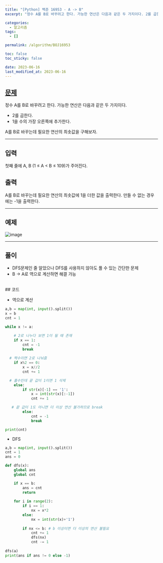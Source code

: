 ```yaml
---
title: "[Python] 백준 16953 - A -> B"
excerpt: "정수 A를 B로 바꾸려고 한다. 가능한 연산은 다음과 같은 두 가지이다. 2를 곱한다. 1을 수의 가장 오른쪽에 추가한다. A를 B로 바꾸는데 필요한 연산의 최솟값을 구해보자."

categories:
  - 알고리즘
tags:
  - []

permalink: /algorithm/BOJ16953

toc: false
toc_sticky: false

date: 2023-06-16
last_modified_at: 2023-06-16
---
```


## [문제](https://www.acmicpc.net/problem/16953)

정수 A를 B로 바꾸려고 한다. 가능한 연산은 다음과 같은 두 가지이다.

- 2를 곱한다.
- 1을 수의 가장 오른쪽에 추가한다. 

A를 B로 바꾸는데 필요한 연산의 최솟값을 구해보자.

***

## 입력
첫째 줄에 A, B (1 ≤ A < B ≤ 109)가 주어진다.

## 출력
A를 B로 바꾸는데 필요한 연산의 최솟값에 1을 더한 값을 출력한다. 만들 수 없는 경우에는 -1을 출력한다.

***

## 예제
![image](https://github.com/JS042/cs231n/assets/84077022/27c08e80-bb86-4680-b12c-c81a86a72b8a)


***

## 풀이
- DFS문제인 줄 알았으나 DFS를 사용하지 않아도 풀 수 있는 간단한 문제
- B -> A로 역으로 계산하면 해결 가능

<br/>
## 코드

- 역으로 계산

```python
a,b = map(int, input().split())
x = b
cnt = 1

while x != a:

    # 2로 나누다 보면 1이 될 때 존재
    if x == 1:
        cnt = -1
        break
        
  # 짝수이면 2로 나눠줌
    if x%2 == 0:
        x = x//2
        cnt += 1

  # 홀수인데 끝 값이 1이면 1 삭제
    else:
        if str(x)[-1] == '1':
            x = int(str(x)[:-1])
            cnt += 1

   # 끝 값이 1도 아니면 더 이상 연산 불가하므로 break
        else:
            cnt = -1
            break

print(cnt)
```

- DFS

```python
a,b = map(int, input().split())
cnt = 1
ans = 0

def dfs(x):
    global ans
    global cnt

    if x == b:
        ans = cnt
        return
    
    for i in range(2):
        if i == 1:
            nx = x*2
        else:
            nx = int(str(x)+'1')
        
        if nx <= b: # b 이상이면 더 이상의 연산 불필요
            cnt += 1
            dfs(nx)
            cnt -= 1
            
dfs(a)
print(ans if ans != 0 else -1)
```